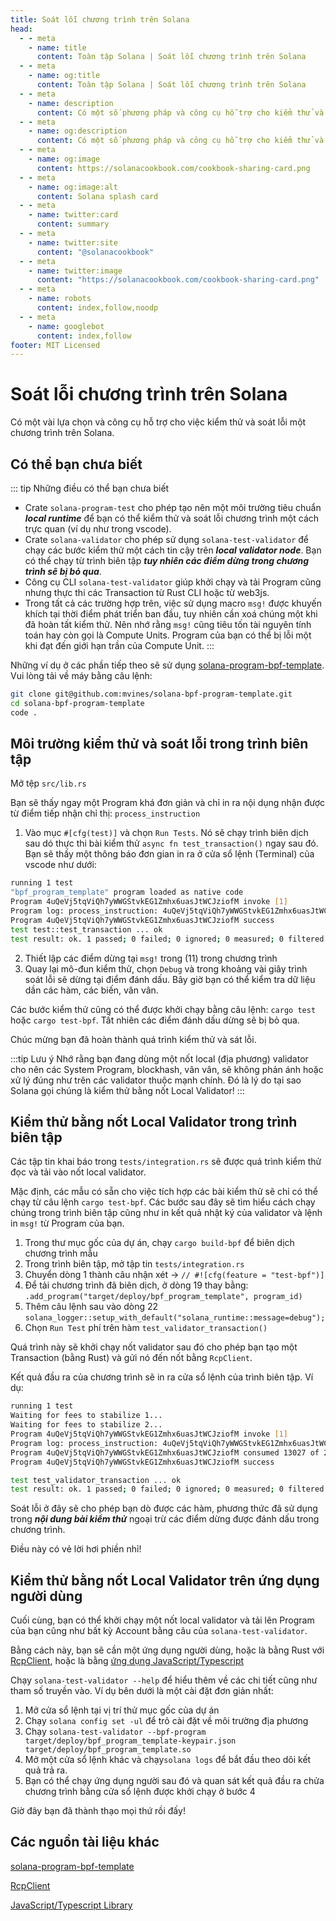 ```yaml
---
title: Soát lỗi chương trình trên Solana
head:
  - - meta
    - name: title
      content: Toàn tập Solana | Soát lỗi chương trình trên Solana
  - - meta
    - name: og:title
      content: Toàn tập Solana | Soát lỗi chương trình trên Solana
  - - meta
    - name: description
      content: Có một số phương pháp và công cụ hỗ trợ cho kiểm thử và soát lỗi một chương trình BPF trên Solana.
  - - meta
    - name: og:description
      content: Có một số phương pháp và công cụ hỗ trợ cho kiểm thử và soát lỗi một chương trình BPF trên Solana.
  - - meta
    - name: og:image
      content: https://solanacookbook.com/cookbook-sharing-card.png
  - - meta
    - name: og:image:alt
      content: Solana splash card
  - - meta
    - name: twitter:card
      content: summary
  - - meta
    - name: twitter:site
      content: "@solanacookbook"
  - - meta
    - name: twitter:image
      content: "https://solanacookbook.com/cookbook-sharing-card.png"
  - - meta
    - name: robots
      content: index,follow,noodp
  - - meta
    - name: googlebot
      content: index,follow
footer: MIT Licensed
---
```


# Soát lỗi chương trình trên Solana

Có một vài lựa chọn và công cụ hỗ trợ cho việc kiểm thử và soát lỗi một chương trình trên Solana.

## Có thể bạn chưa biết

::: tip Những điều có thể bạn chưa biết
- Crate `solana-program-test` cho phép tạo nên một môi trường tiêu chuẩn **_local runtime_** để bạn có thể kiểm thử và soát lỗi chương trình một cách trực quan (ví dụ như trong vscode).
- Crate `solana-validator` cho phép sử dụng `solana-test-validator` để chạy các bước kiểm thử một cách tin cậy trên **_local validator node_**. Bạn có thể chạy từ trình biên tập **_tuy nhiên các điểm dừng trong chương trình sẽ bị bỏ qua_**.
- Công cụ CLI `solana-test-validator` giúp khởi chạy và tải Program cũng nhưng thực thi các Transaction từ Rust CLI hoặc từ web3js.
- Trong tất cả các trường hợp trên, việc sử dụng macro `msg!` được khuyến khích tại thời điểm phát triển ban đầu, tuy nhiên cần xoá chúng một khi đã hoàn tất kiểm thử. Nên nhớ rằng `msg!` cũng tiêu tốn tài nguyên tính toán hay còn gọi là Compute Units. Program của bạn có thể bị lỗi một khi đạt đến giới hạn trần của Compute Unit.
:::

Những ví dụ ở các phần tiếp theo sẽ sử dụng  [solana-program-bpf-template](#resources). Vui lòng tải về máy bằng câu lệnh:

```bash
git clone git@github.com:mvines/solana-bpf-program-template.git
cd solana-bpf-program-template
code .
```
## Môi trường kiểm thử và soát lỗi trong trình biên tập

Mở tệp `src/lib.rs`

Bạn sẽ thấy ngay một Program khá đơn giản và chỉ in ra nội dụng nhận được từ điểm tiếp nhận chỉ thị: `process_instruction`

1. Vào mục `#[cfg(test)]` và chọn `Run Tests`. Nó sẽ chạy trình biên dịch sau dó thực thi bài kiểm thử `async fn test_transaction()` ngay sau đó. Bạn sẽ thấy một thông báo đơn gian in ra ở cửa sổ lệnh (Terminal) của vscode như dưới:
```bash
running 1 test
"bpf_program_template" program loaded as native code
Program 4uQeVj5tqViQh7yWWGStvkEG1Zmhx6uasJtWCJziofM invoke [1]
Program log: process_instruction: 4uQeVj5tqViQh7yWWGStvkEG1Zmhx6uasJtWCJziofM: 1 accounts, data=[1, 2, 3]
Program 4uQeVj5tqViQh7yWWGStvkEG1Zmhx6uasJtWCJziofM success
test test::test_transaction ... ok
test result: ok. 1 passed; 0 failed; 0 ignored; 0 measured; 0 filtered out; finished in 33.41s
```
2. Thiết lập các điểm dừng tại `msg!` trong (11) trong chương trình 
3. Quay lại mô-đun kiểm thử, chọn `Debug` và trong khoảng vài giây trình soát lỗi sẽ dừng tại điểm đánh dấu. Bây giờ bạn có thể kiểm tra dữ liệu dần các hàm, các biến, vân vân.

Các bước kiểm thử cũng có thể được khởi chạy bằng câu lệnh: `cargo test` hoặc `cargo test-bpf`. Tất nhiên các điểm đánh dấu dừng sẽ bị bỏ qua.

Chúc mừng bạn đã hoàn thành quá trình kiểm thử và sát lỗi.

:::tip Lưu ý
Nhớ rằng bạn đang dùng một nốt local (địa phương) validator cho nên các System Program, blockhash, vân vân, sẽ không phản ánh hoặc xử lý đúng như trên các validator thuộc mạnh chính. Đó là lý do tại sao Solana gọi chúng là kiểm thử bằng nốt Local Validator!
:::


## Kiểm thử bằng nốt Local Validator trong trình biên tập

Các tập tin khai báo trong `tests/integration.rs` sẽ được quá trình kiểm thử đọc và tải vào nốt local validator.

Mặc định, các mẫu có sẵn cho việc tích hợp các bài kiểm thử sẽ chỉ có thể chạy từ câu lệnh `cargo test-bpf`. Các bước sau đây sẽ tìm hiểu cách chạy chúng trong trình biên tập cũng như in kết quả nhật ký của validator và lệnh in `msg!` từ Program của bạn. 

1. Trong thư mục gốc của dự án, chạy `cargo build-bpf` để biên dịch chương trình mẫu
2. Trong trình biên tập, mở tập tin `tests/integration.rs`
3. Chuyển dòng 1 thành câu nhận xét -> `// #![cfg(feature = "test-bpf")]`
4. Để tải chương trình đã biên dịch, ở dòng 19 thay bằng: `.add_program("target/deploy/bpf_program_template", program_id)`
5. Thêm câu lệnh sau vào dòng 22 `solana_logger::setup_with_default("solana_runtime::message=debug");`
6. Chọn `Run Test` phí trên hàm `test_validator_transaction()`

Quá trình này sẽ khởi chạy nốt validator sau đó cho phép bạn tạo một Transaction (bằng Rust) và gửi nó đến nốt bằng `RcpClient`.

Kết quả đầu ra của chương trình sẽ in ra cửa sổ lệnh của trình biên tập. Ví dụ:
```bash
running 1 test
Waiting for fees to stabilize 1...
Waiting for fees to stabilize 2...
Program 4uQeVj5tqViQh7yWWGStvkEG1Zmhx6uasJtWCJziofM invoke [1]
Program log: process_instruction: 4uQeVj5tqViQh7yWWGStvkEG1Zmhx6uasJtWCJziofM: 1 accounts, data=[1, 2, 3]
Program 4uQeVj5tqViQh7yWWGStvkEG1Zmhx6uasJtWCJziofM consumed 13027 of 200000 compute units
Program 4uQeVj5tqViQh7yWWGStvkEG1Zmhx6uasJtWCJziofM success

test test_validator_transaction ... ok
test result: ok. 1 passed; 0 failed; 0 ignored; 0 measured; 0 filtered out; finished in 6.40s
```

Soát lỗi ở đây sẽ cho phép bạn dò được các hàm, phương thức đã sử dụng trong **_nội dung bài kiểm thử_** ngoại trừ các điểm dừng được đánh dấu trong chương trình.

Điều này có vẻ lời hơi phiền nhỉ!

## Kiểm thử bằng nốt Local Validator trên ứng dụng người dùng

Cuối cùng, bạn có thể khởi chạy một nốt local validator và tải lên Program của bạn cũng như bất kỳ Account bằng câu của `solana-test-validator`.

Bằng cách này, bạn sẽ cần một ứng dụng người dùng, hoặc là bằng Rust với [RcpClient](#resources), hoặc là bằng [ứng dụng JavaScript/Typescript](#resources)

Chạy `solana-test-validator --help` để hiểu thêm về các chi tiết cũng như tham số truyền vào. Ví dụ bên dưới là một cài đặt đơn giản nhất:
1. Mở cửa sổ lệnh tại vị trí thử mục gốc của dự án
2. Chạy `solana config set -ul` để trỏ cài đặt về môi trường địa phương
3. Chạy `solana-test-validator --bpf-program target/deploy/bpf_program_template-keypair.json target/deploy/bpf_program_template.so`
4. Mở một cửa sổ lệnh khác và chạy`solana logs` để bắt đầu theo dõi kết quả trả ra.
5. Bạn có thể chạy ứng dụng người sau đó và quan sát kết quả đầu ra chửa chương trình bằng cửa sổ lệnh được khởi chạy ở bước 4

Giờ đây bạn đã thành thạo mọi thứ rồi đấy!

## <a name="resources"></a> Các nguồn tài liệu khác
[solana-program-bpf-template](https://github.com/mvines/solana-bpf-program-template)

[RcpClient](https://docs.rs/solana-client/latest/solana_client/rpc_client/struct.RpcClient.html)

[JavaScript/Typescript Library](https://solana-labs.github.io/solana-web3.js/)
